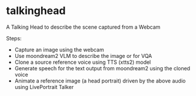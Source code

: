 # talkinghead
A Talking Head to describe the scene captured from a Webcam

Steps:
*   Capture an image using the webcam
*   Use moondream2 VLM to describe the image or for VQA
*   Clone a source reference voice using TTS (xtts2) model
*   Generate speech for the text output from moondream2 using the cloned voice
*   Animate a reference image (a head portrait) driven by the above audio using LivePortrait Talker 

